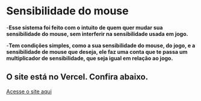 # Sensibilidade do mouse



-**Esse sistema foi feito com o intuito de quem quer mudar sua sensibilidade do mouse, sem interferir na sensibilidade usada em jogo.**



-**Tem condições simples, como a sua sensibilidade do mouse, do jogo, e a sensibilidade de mouse que deseja, ele faz uma conta que te passa um multiplicador de sensibilidade, que seja igual em relação ao jogo.**

## O site está no Vercel. Confira abaixo.

[Acesse o site aqui](https://acharsensibilidade-two.vercel.app/)
